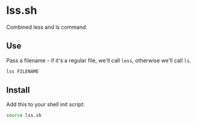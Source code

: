 # lss.sh
Combined less and ls command.

## Use

Pass a filename - if it's a regular file, we'll call `less`, otherwise we'll call `ls`.

```sh
lss FILENAME
```

## Install

Add this to your shell init script:

```sh
source lss.sh
```
